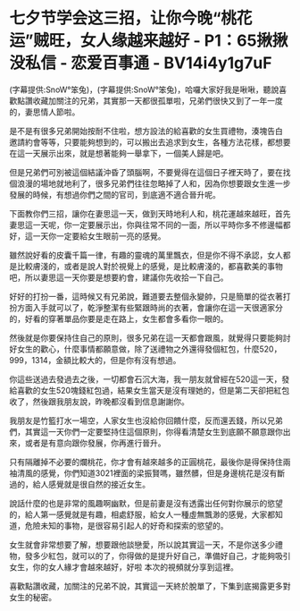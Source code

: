 # 七夕节学会这三招，让你今晚“桃花运”贼旺，女人缘越来越好 - P1：65揪揪没私信 - 恋爱百事通 - BV14i4y1g7uF

(字幕提供:SnoW°笨兔)，(字幕提供:SnoW°笨兔)，哈囉大家好我是啾啾，聽說喜歡點讚收藏加關注的兄弟，其實那一天都很孤單啦，兄弟們很快又到了一年一度的，妻思情人節啦。

是不是有很多兄弟開始按耐不住啦，想方設法的給喜歡的女生買禮物，湊塊告白 邀請約會等等，只要能夠想到的，可以搬出去追求到女生，各種方法花樣，都想要在這一天展示出來，就是想著能夠一舉拿下，一個美人歸是吧。

但是兄弟們可別被這個結議沖昏了頭腦啊，不要覺得在這個日子裡天時了，要在找個浪漫的場地就地利了，很多兄弟們往往忽略掉了人和，因為你想要跟女生進一步發展的時候，有想過你們之間的官司，到底適不適合晉升呢。

下面教你們三招，讓你在妻思這一天，做到天時地利人和，桃花運越來越旺，首先妻思這一天呢，你一定要展示出，你與往常不同的一面，所以平時你多不修邊幅都好，這一天你一定要給女生眼前一亮的感覺。

雖然說好看的皮囊千篇一律，有趣的靈魂的萬里飄衣，但是你不得不承認，女人都是比較膚淺的，或者是說人對於視覺上的感覺，是比較膚淺的，都喜歡美的事物吧，所以妻思這一天你要是想要約會，建議你先收拾一下自己。

好好的打扮一番，這時候又有兄弟說，難道要去整個永變帥，只是簡單的從衣著打扮方面入手就可以了，乾淨整潔有些緊跟時尚的衣著，會讓你在這一天很適家分的，好看的穿著單品你要是走在路上，女生都會多看你一眼的。

然後就是你要保持住自己的原則，很多兄弟在這一天都會跟風，就覺得只要能夠討好女生的歡心，什麼事情都願意做，除了送禮物之外還得發個紅包，什麼520，999，1314，金額比較大的，但是你有沒有想過。

你這些送過去發過去之後，一切都會石沉大海，我一朋友就曾經在520這一天，發給喜歡的女生520塊錢紅包過，結果女生當天是沒有理她的，但是第二天卻把紅包收了，然後跟我朋友說，昨晚都沒看到信息謝謝你。

我朋友是竹籃打水一場空，人家女生也沒給你回饋什麼，反而還丟錢，所以兄弟們，其實這一天你們一定要堅持住這個原則，你得看清楚女生到底願不願意跟你出來，或者是有意向跟你發展，你再進行晉升。

只有隔離掉不必要的爛桃花，你才會有越來越多的正圓桃花，最後你是得保持住兩袖清風的感覺，你們知道3021裡面的梁振賢嗎，雖然髒，但是身邊桃花是沒有斷過的，給人感覺就是很自然的接近女生。

說話什麼的也是非常的風趣啊幽默，但是前妻是沒有透露出任何對你展示的慾望的，給人第一感覺就是有趣，相處舒服，給女人一種虛無飄渺的感覺，大家都知道，危險未知的事物，是很容易引起人的好奇和探索的慾望的。

女生就會非常想要了解，想要跟他談戀愛，所以說其實這一天，不是你送多少禮物，發多少紅包，就可以的了，你得做的是提升好自己，準備好自己，才能夠吸引女生，你的女人緣才會越來越好，好啦 本次的視頻就分享到這裡。

喜歡點讚收藏，加關注的兄弟不說，其實這一天終於脫單了，下集到底揭露更多對女生的秘密。